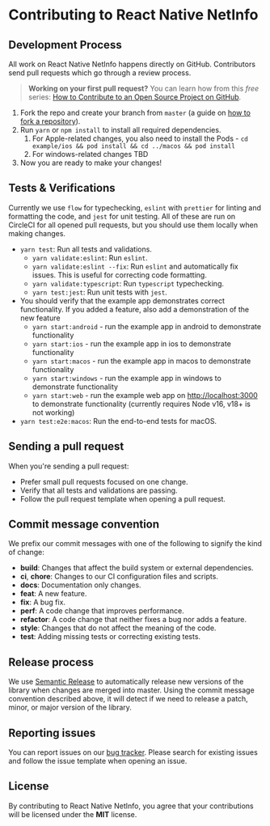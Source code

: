 # Contributing to React Native NetInfo

## Development Process

All work on React Native NetInfo happens directly on GitHub. Contributors send pull requests which go through a review process.

> **Working on your first pull request?** You can learn how from this *free* series: [How to Contribute to an Open Source Project on GitHub](https://egghead.io/series/how-to-contribute-to-an-open-source-project-on-github).

1. Fork the repo and create your branch from `master` (a guide on [how to fork a repository](https://help.github.com/articles/fork-a-repo/)).
2. Run `yarn` or `npm install` to install all required dependencies.
   1. For Apple-related changes, you also need to install the Pods - `cd example/ios && pod install && cd ../macos && pod install`
   2. For windows-related changes TBD
3. Now you are ready to make your changes!

## Tests & Verifications

Currently we use `flow` for typechecking, `eslint` with `prettier` for linting and formatting the code, and `jest` for unit testing. All of these are run on CircleCI for all opened pull requests, but you should use them locally when making changes.

* `yarn test`: Run all tests and validations.
  * `yarn validate:eslint`: Run `eslint`.
  * `yarn validate:eslint --fix`: Run `eslint` and automatically fix issues. This is useful for correcting code formatting.
  * `yarn validate:typescript`: Run `typescript` typechecking.
  * `yarn test:jest`: Run unit tests with `jest`.
* You should verify that the example app demonstrates correct functionality. If you added a feature, also add a demonstration of the new feature
  * `yarn start:android` - run the example app in android to demonstrate functionality
  * `yarn start:ios` - run the example app in ios to demonstrate functionality
  * `yarn start:macos` - run the example app in macos to demonstrate functionality
  * `yarn start:windows` - run the example app in windows to demonstrate functionality
  * `yarn start:web` - run the example web app on <http://localhost:3000> to demonstrate functionality (currently requires Node v16, v18+ is not working)
* `yarn test:e2e:macos`: Run the end-to-end tests for macOS.

## Sending a pull request

When you're sending a pull request:

* Prefer small pull requests focused on one change.
* Verify that all tests and validations are passing.
* Follow the pull request template when opening a pull request.

## Commit message convention

We prefix our commit messages with one of the following to signify the kind of change:

* **build**: Changes that affect the build system or external dependencies.
* **ci**, **chore**: Changes to our CI configuration files and scripts.
* **docs**: Documentation only changes.
* **feat**: A new feature.
* **fix**: A bug fix.
* **perf**: A code change that improves performance.
* **refactor**: A code change that neither fixes a bug nor adds a feature.
* **style**: Changes that do not affect the meaning of the code.
* **test**: Adding missing tests or correcting existing tests.

## Release process

We use [Semantic Release](http://semantic-release.org) to automatically release new versions of the library when changes are merged into master. Using the commit message convention described above, it will detect if we need to release a patch, minor, or major version of the library.

## Reporting issues

You can report issues on our [bug tracker](https://github.com/react-native-community/react-native-netinfo/issues). Please search for existing issues and follow the issue template when opening an issue.

## License

By contributing to React Native NetInfo, you agree that your contributions will be licensed under the **MIT** license.
